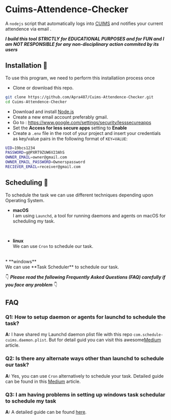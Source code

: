# Cuims-Attendence-Checker
A ```nodejs``` script that automatically logs into [CUIMS](https://uims.cuchd.in/uims/) and notifies your current attendence via email .

_**I build this tool STRICTLY for EDUCATIONAL PURPOSES and for FUN and I am NOT RESPONSIBLE for any non-disciplinary action commited by its users**_

## Installation 🚀

To use this program, we need to perform this installatiion process once

-   Clone or download this repo.

```bash
git clone https://github.com/Apra487/Cuims-Attendence-Checker.git
cd Cuims-Attendence-Checker
```
-   Download and install [Node.js](https://nodejs.org/en/)
-   Create a new email account preferably gmail.
-   Go to : https://www.google.com/settings/security/lesssecureapps
-   Set the **Access for less secure apps** setting to **Enable**
-   Create a `.env` file in the root of your project and insert your credentials as key/value pairs in the following format of `KEY=VALUE`:

```sh
UID=19bcs1234
PASSWORD=g@PXRT9ZUW6V23AhS
OWNER_EMAIL=owner@gmail.com
OWNER_EMAIL_PASSWORD=Ownerspassword
RECIEVER_EMAIL=receiver@gmail.com
```
## Scheduling 🚀

To schedule the task we can use different techniques depending upon Operating System.<br>

* **macOS** <br>
 I am using ```Launchd```, a tool for running daemons and agents on macOS for scheduling my task.
 <br>
 
* **linux**<br>
We can use ```Cron``` to schedule our task.
<br>
* **windows**<br>
We can use **Task Scheduler** to schedule our task.

<br>

👇 **_Please read the following Frequently Asked Questions (FAQ) carefully if you face any problem_** 👇
## FAQ

### Q1: How to setup daemon or agents for launchd to schedule the task?
**A:** I have shared my Launchd daemon plist file with this repo ```com.schedule-cuims.daemon.plist```. But for detail guid you can visit this awesome[Medium](https://medium.com/better-programming/schedule-node-js-scripts-on-your-mac-with-launchd-a7fca82fbf02) article.

### Q2: Is there any alternate ways other than launchd to schedule our task?
**A:** Yes, you can use ```Cron``` alternatively to schedule your task. Detailed guide can be found in this [Medium](https://medium.com/@gattermeier/cronjobs-for-your-node-js-apps-on-macos-20d129b42c0e) article.

### Q3: I am having problems in setting up windows task schedular to schedule my task
**A:** A detailed guide can be found [here](https://joshuatz.com/posts/2020/using-windows-task-scheduler-to-automate-nodejs-scripts/).











